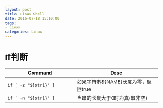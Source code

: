 ```yaml
---
layout: post
title: Linux Shell
date: 2016-07-18 15:10:00
tags:
- Linux
categories: Linux
---
```



# if判断
|                  Command                   |                     Desc                          |
| ------------------------------------------ | ------------------------------------------------- |
| `if [ -z "${str1}" ]`                      | 如果字符串${NAME}长度为零，返回true                 |
| `if [ -n "${str1}" ]`　　　　　             | 当串的长度大于0时为真(串非空)                       |





